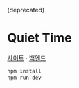 (deprecated)

# Quiet Time

[사이트](https://bepyan.github.io/quiet-time-web/) · [백엔드](https://github.com/bepyan/quiet-time-server)

```bash
npm install
npm run dev
```
